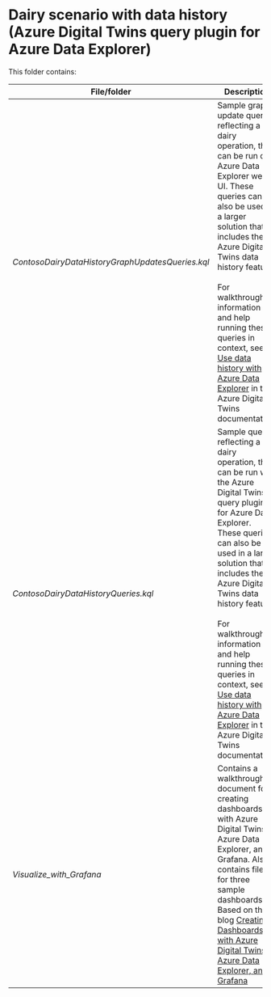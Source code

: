 # Dairy scenario with data history (Azure Digital Twins query plugin for Azure Data Explorer)

This folder contains:

| File/folder | Description |
| --- | --- |
| *ContosoDairyDataHistoryGraphUpdatesQueries.kql* | Sample graph update queries reflecting a dairy operation, that can be run on Azure Data Explorer web UI. These queries can also be used in a larger solution that includes the Azure Digital Twins data history feature.<br><br>For walkthrough information and help running these queries in context, see [Use data history with Azure Data Explorer](https://docs.microsoft.com/azure/digital-twins/how-to-use-data-history) in the Azure Digital Twins documentation. |
| *ContosoDairyDataHistoryQueries.kql* | Sample queries reflecting a dairy operation, that can be run with the Azure Digital Twins query plugin for Azure Data Explorer. These queries can also be used in a larger solution that includes the Azure Digital Twins data history feature.<br><br>For walkthrough information and help running these queries in context, see [Use data history with Azure Data Explorer](https://docs.microsoft.com/azure/digital-twins/how-to-use-data-history) in the Azure Digital Twins documentation. |
| *Visualize_with_Grafana* | Contains a walkthrough document for creating dashboards with Azure Digital Twins, Azure Data Explorer, and Grafana. Also contains files for three sample dashboards.  Based on the blog [Creating Dashboards with Azure Digital Twins, Azure Data Explorer, and Grafana](https://techcommunity.microsoft.com/t5/internet-of-things-blog/creating-dashboards-with-azure-digital-twins-azure-data-explorer/ba-p/3277879) |

